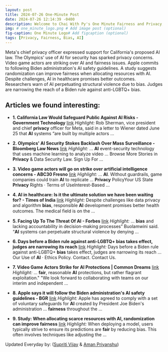 ```yaml
---
layout: post
title: 2024-07-26 One-Minute Post
date: 2024-07-26 12:14:39 -0400
description: Welcome to Chai With Py's One Minute Fairness and Privacy, which aims to provide you the current happenings in the world of Fairness, Privacy, and AI.
img: # one_minute_logo.png # Add image post (optional)
fig-caption: One Minute Logo# Add figcaption (optional)
tags: [Privacy, Fairness, Bias, AI]
---
```


Meta's chief privacy officer expressed support for California's proposed AI law. The Olympics' use of AI for security has sparked privacy concerns. Video game actors are striking over AI and fairness issues. Apple commits to following Biden administration's AI safety guidelines. A study suggests randomization can improve fairness when allocating resources with AI. Despite challenges, AI in healthcare promises better outcomes. Researchers warn of AI perpetuating structural violence due to bias. Judges are narrowing the reach of a Biden rule against anti-LGBTQ+ bias.

## Articles we found interesting:

- **1. California Law Would Safeguard Public Against <b>AI</b> Risks - Government Technology** [link](https://www.govtech.com/artificial-intelligence/california-law-would-safeguard-public-against-ai-risks)
_Highlight:_ Rob Sherman, vice president and chief <b>privacy</b> officer for Meta, said in a letter to Wiener dated June 25 that <b>AI</b> systems “are built by multiple actors&nbsp;...

- **2. Olympics&#39; <b>AI</b> Security Stokes Backlash Over Mass Surveillance - Bloomberg Law News** [link](https://news.bloomberglaw.com/privacy-and-data-security/olympics-ai-security-stokes-backlash-over-mass-surveillance)
_Highlight:_ ... <b>AI</b> event-security technology that uses machine learning to analyze video ... Browse More Stories in <b>Privacy</b> &amp; Data Security Law. Sign Up For&nbsp;...

- **3. Video game actors will go on strike over <b>artificial intelligence</b> concerns - ABC30 Fresno** [link](https://abc30.com/post/video-game-actors-will-go-strike-artificial-intelligence/15095613/)
_Highlight:_ ... <b>AI</b>. Without guardrails, game companies could train <b>AI</b> to replicate ... <b>Privacy</b> PolicyYour US State <b>Privacy</b> Rights &middot; Terms of UseInterest-Based&nbsp;...

- **4. <b>AI</b> in healthcare: Is it the ultimate solution we have been waiting for? - Times of India** [link](https://timesofindia.indiatimes.com/life-style/health-fitness/health-news/ai-in-healthcare-is-it-the-ultimate-solution-we-have-been-waiting-for/articleshow/112008452.cms)
_Highlight:_ Despite challenges like data privacy and algorithm <b>bias</b>, responsible <b>AI</b> development promises better health outcomes. The medical ﬁeld is on the&nbsp;...

- **5. Facing Up To The Threat Of <b>AI</b> - Forbes** [link](https://www.forbes.com/sites/pennyabeywardena/2024/07/25/facing-up-to-the-threat-of-ai/)
_Highlight:_ ... <b>bias</b> and lacking accountability in decision-making processes” Buolamwini said. “<b>AI</b> systems can perpetuate structural violence by denying&nbsp;...

- **6. Days before a Biden rule against anti-LGBTQ+ <b>bias</b> takes effect, judges are narrowing its reach** [link](https://www.beaumontenterprise.com/news/article/days-before-a-biden-rule-against-anti-lgbtq-bias-19596827.php)
_Highlight:_ Days before a Biden rule against anti-LGBTQ+ <b>bias</b> takes effect, judges are narrowing its reach ... Our Use of <b>AI</b> &middot; Ethics Policy. Contact. Contact Us.

- **7. Video Game Actors Strike for <b>AI</b> Protections | Common Dreams** [link](https://www.commondreams.org/news/sag-aftra-video-game-strike)
_Highlight:_ ... <b>fair</b>, reasonable <b>AI</b> protections, but rather flagrant exploitation.&quot; &quot;We look forward to collaborating with teams on our interim and independent&nbsp;...

- **8. Apple says it will follow the Biden administration&#39;s <b>AI</b> safety guidelines - BGR** [link](https://bgr.com/tech/apple-says-it-will-follow-the-biden-administrations-ai-safety-guidelines/)
_Highlight:_ Apple has agreed to comply with a set of voluntary safeguards for <b>AI</b> created by President Joe Biden&#39;s administration ... <b>fairness</b> throughout the&nbsp;...

- **9. Study: When allocating scarce resources with <b>AI</b>, randomization can improve <b>fairness</b>** [link](https://www.technologyforyou.org/study-when-allocating-scarce-resources-with-ai-randomization-can-improve-fairness/)
_Highlight:_ When deploying a model, users typically strive to ensure its predictions are <b>fair</b> by reducing bias. This often involves techniques like adjusting the&nbsp;...


Updated Everyday by: (<a href="https://supritivijay.github.io/">Supriti Vijay</a> & <a href="https://amanpriyanshu.github.io/">Aman Priyanshu</a>)
